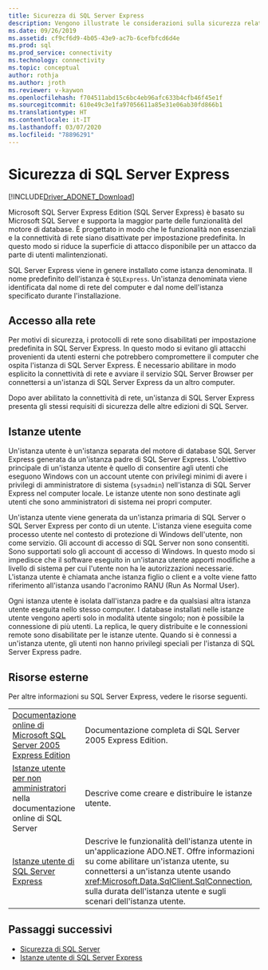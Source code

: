 ```yaml
---
title: Sicurezza di SQL Server Express
description: Vengono illustrate le considerazioni sulla sicurezza relative a SQL Server Express.
ms.date: 09/26/2019
ms.assetid: cf9cf6d9-4b05-43e9-ac7b-6cefbfcd6d4e
ms.prod: sql
ms.prod_service: connectivity
ms.technology: connectivity
ms.topic: conceptual
author: rothja
ms.author: jroth
ms.reviewer: v-kaywon
ms.openlocfilehash: f704511abd15c6bc4eb96afc633b4cfb46f45e1f
ms.sourcegitcommit: 610e49c3e1fa97056611a85e31e06ab30fd866b1
ms.translationtype: HT
ms.contentlocale: it-IT
ms.lasthandoff: 03/07/2020
ms.locfileid: "78896291"
---
```

# <a name="sql-server-express-security"></a>Sicurezza di SQL Server Express

[!INCLUDE[Driver_ADONET_Download](../../../includes/driver_adonet_download.md)]

Microsoft SQL Server Express Edition (SQL Server Express) è basato su Microsoft SQL Server e supporta la maggior parte delle funzionalità del motore di database. È progettato in modo che le funzionalità non essenziali e la connettività di rete siano disattivate per impostazione predefinita. In questo modo si riduce la superficie di attacco disponibile per un attacco da parte di utenti malintenzionati.  
  
SQL Server Express viene in genere installato come istanza denominata. Il nome predefinito dell'istanza è `SQLExpress`. Un'istanza denominata viene identificata dal nome di rete del computer e dal nome dell'istanza specificato durante l'installazione.  
  
## <a name="network-access"></a>Accesso alla rete  
Per motivi di sicurezza, i protocolli di rete sono disabilitati per impostazione predefinita in SQL Server Express. In questo modo si evitano gli attacchi provenienti da utenti esterni che potrebbero compromettere il computer che ospita l'istanza di SQL Server Express. È necessario abilitare in modo esplicito la connettività di rete e avviare il servizio SQL Server Browser per connettersi a un'istanza di SQL Server Express da un altro computer.  
  
Dopo aver abilitato la connettività di rete, un'istanza di SQL Server Express presenta gli stessi requisiti di sicurezza delle altre edizioni di SQL Server.  
  
## <a name="user-instances"></a>Istanze utente  
Un'istanza utente è un'istanza separata del motore di database SQL Server Express generata da un'istanza padre di SQL Server Express. L'obiettivo principale di un'istanza utente è quello di consentire agli utenti che eseguono Windows con un account utente con privilegi minimi di avere i privilegi di amministratore di sistema (`sysadmin`) nell'istanza di SQL Server Express nel computer locale. Le istanze utente non sono destinate agli utenti che sono amministratori di sistema nei propri computer.  
  
Un'istanza utente viene generata da un'istanza primaria di SQL Server o SQL Server Express per conto di un utente. L'istanza viene eseguita come processo utente nel contesto di protezione di Windows dell'utente, non come servizio. Gli account di accesso di SQL Server non sono consentiti. Sono supportati solo gli account di accesso di Windows. In questo modo si impedisce che il software eseguito in un'istanza utente apporti modifiche a livello di sistema per cui l'utente non ha le autorizzazioni necessarie. L'istanza utente è chiamata anche istanza figlio o client e a volte viene fatto riferimento all'istanza usando l'acronimo RANU (Run As Normal User).  
  
Ogni istanza utente è isolata dall'istanza padre e da qualsiasi altra istanza utente eseguita nello stesso computer. I database installati nelle istanze utente vengono aperti solo in modalità utente singolo; non è possibile la connessione di più utenti. La replica, le query distribuite e le connessioni remote sono disabilitate per le istanze utente. Quando si è connessi a un'istanza utente, gli utenti non hanno privilegi speciali per l'istanza di SQL Server Express padre.  
  
## <a name="external-resources"></a>Risorse esterne  
Per altre informazioni su SQL Server Express, vedere le risorse seguenti.  
  
|||  
|-|-|  
|[Documentazione online di Microsoft SQL Server 2005 Express Edition](https://docs.microsoft.com/previous-versions/sql/sql-server-2005/ms165706(v=sql.90))|Documentazione completa di SQL Server 2005 Express Edition.|  
|[Istanze utente per non amministratori](https://docs.microsoft.com/previous-versions/sql/sql-server-2008/ms143684(v=sql.100)) nella documentazione online di SQL Server|Descrive come creare e distribuire le istanze utente.|  
|[Istanze utente di SQL Server Express](sql-server-express-user-instances.md)|Descrive le funzionalità dell'istanza utente in un'applicazione ADO.NET. Offre informazioni su come abilitare un'istanza utente, su connettersi a un'istanza utente usando <xref:Microsoft.Data.SqlClient.SqlConnection>, sulla durata dell'istanza utente e sugli scenari dell'istanza utente.|  
  
## <a name="next-steps"></a>Passaggi successivi
- [Sicurezza di SQL Server](sql-server-security.md)
- [Istanze utente di SQL Server Express](sql-server-express-user-instances.md)
